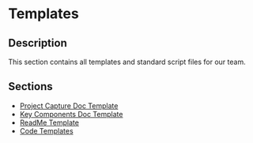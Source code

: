 # Templates

## Description
This section contains all templates and standard script files for our team.

## Sections

- [Project Capture Doc Template](./01_ProjectCaptureDoc.md)
- [Key Components Doc Template](./02_KeyComponentsDoc.md)
- [ReadMe Template](./readMeTemplate.md)
- [Code Templates]()
